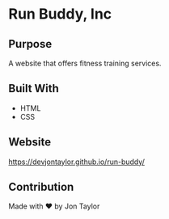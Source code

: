 # Run Buddy, Inc

## Purpose
A website that offers fitness training services. 

## Built With
* HTML
* CSS

## Website
https://devjontaylor.github.io/run-buddy/

## Contribution
Made with ❤️ by Jon Taylor
